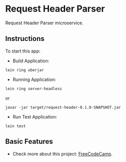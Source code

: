 # Request Header Parser

Request Header Parser microservice.

## Instructions

To start this app:

- Build Application:

```
lein ring uberjar
```

- Running Application:

```
lein ring server-headless

```
or

```
javar -jar target/request-header-0.1.0-SNAPSHOT.jar
```

- Run Test Application:

```
lein test
```

## Basic Features

- Check more about this project: [FreeCodeCamp](https://www.freecodecamp.org/learn/back-end-development-and-apis/back-end-development-and-apis-projects/request-header-parser-microservice).
